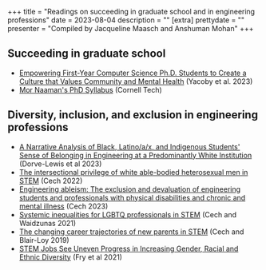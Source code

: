+++
title = "Readings on succeeding in graduate school and in engineering professions"
date = 2023-08-04
description = ""
[extra]
prettydate = ""
presenter = "Compiled by Jacqueline Maasch and Anshuman Mohan"
+++

## Succeeding in graduate school

- [Empowering First-Year Computer Science Ph.D. Students to Create a Culture that Values Community and Mental Health](https://arxiv.org/pdf/2208.12650.pdf) (Yacoby et al. 2023)
-  [Mor Naaman's PhD Syllabus](https://s.tech.cornell.edu/phd-syllabus/) (Cornell Tech)

## Diversity, inclusion, and exclusion in engineering professions

- [A Narrative Analysis of Black, Latino/a/x, and Indigenous Students' Sense of Belonging in Engineering at a Predominantly White Institution](https://peer.asee.org/a-narrative-analysis-of-black-latino-a-x-and-indigenous-students-sense-of-belonging-in-engineering-at-a-predominantly-white-institution) (Dorve-Lewis et al 2023)
- [The intersectional privilege of white able-bodied heterosexual men in STEM](https://www.science.org/doi/pdf/10.1126/sciadv.abo1558) (Cech 2022)
- [Engineering ableism: The exclusion and devaluation of engineering students and professionals with physical disabilities and chronic and mental illness](https://onlinelibrary.wiley.com/doi/pdf/10.1002/jee.20522) (Cech 2023)
- [Systemic inequalities for LGBTQ professionals in STEM](https://www.science.org/doi/full/10.1126/sciadv.abe0933) (Cech and Waidzunas 2021)
- [The changing career trajectories of new parents in STEM](https://www.pnas.org/doi/full/10.1073/pnas.1810862116) (Cech and Blair-Loy 2019)
- [STEM Jobs See Uneven Progress in Increasing Gender, Racial and Ethnic Diversity](https://www.pewresearch.org/science/wp-content/uploads/sites/16/2021/03/PS_2021.04.01_diversity-in-STEM_REPORT.pdf) (Fry et al 2021)
